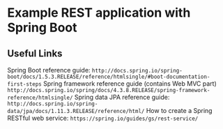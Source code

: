 # Example REST application with Spring Boot

Useful Links
---

Spring Boot reference guide: `http://docs.spring.io/spring-boot/docs/1.5.3.RELEASE/reference/htmlsingle/#boot-documentation-first-steps`
Spring framework reference guide (contains Web MVC part) `http://docs.spring.io/spring/docs/4.3.8.RELEASE/spring-framework-reference/htmlsingle/`
Spring data JPA reference guide: `http://docs.spring.io/spring-data/jpa/docs/1.11.3.RELEASE/reference/html/`
How to create a Spring RESTful web service: `https://spring.io/guides/gs/rest-service/`